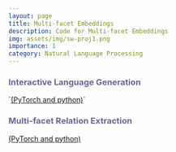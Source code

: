 ```yaml
---
layout: page
title: Multi-facet Embeddings
description: Code for Multi-facet Embeddings
img: assets/img/sw-proj1.png
importance: 1
category: Natural Language Processing
---
```


<p><h3 style="text-align: left; color: #666699">Interactive Language Generation</h3> `<a href="https://github.com/iesl/interactive_LM" class="btn-sm z-depth-0 waves-effect waves-ligth" role="button">(PyTorch and python)</a>`</p>

<h3 style="text-align: left; color: #666699">Multi-facet Relation Extraction</h3> <a href="https://github.com/rohanpaul11/multifacet-re" class="btn btn-sm z-depth-0" role="button">(PyTorch and python)</a>
